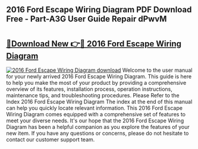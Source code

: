 ## 2016 Ford Escape Wiring Diagram PDF Download Free - Part-A3G User Guide Repair dPwvM

# <h2><a href="http://dfou172.blite.top/?on=2016+Ford+Escape+Wiring+Diagram">🔗Download New 👉🔴 2016 Ford Escape Wiring Diagram</a></h2>

[![2016 Ford Escape Wiring Diagram download](https://i.imgur.com/lujVjoI.png)](http://dfou172.blite.top/?on=2016+Ford+Escape+Wiring+Diagram)
Welcome to the user manual for your newly arrived 2016 Ford Escape Wiring Diagram. This guide is here to help you make the most of your product by providing a comprehensive overview of its features, installation process, operation instructions, maintenance tips, and troubleshooting procedures. Please Refer to the Index 2016 Ford Escape Wiring Diagram The index at the end of this manual can help you quickly locate relevant information. This 2016 Ford Escape Wiring Diagram comes equipped with a comprehensive set of features to meet your diverse needs. It's our hope that the 2016 Ford Escape Wiring Diagram has been a helpful companion as you explore the features of your new item. If you have any questions or concerns, please do not hesitate to contact our customer support team.
